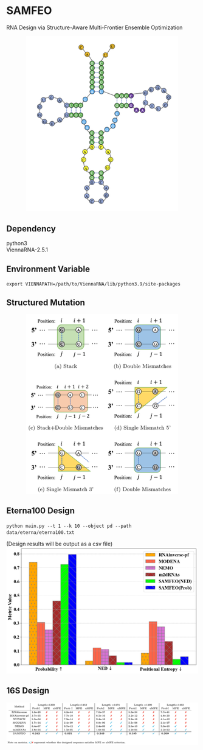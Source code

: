 # SAMFEO
RNA Design via Structure-Aware Multi-Frontier Ensemble Optimization
<p align="center">
<img src="figs/structures.png" width="400">
</p>

## Dependency
python3 \
ViennaRNA-2.5.1

## Environment Variable
``export VIENNAPATH=/path/to/ViennaRNA/lib/python3.9/site-packages``

## Structured Mutation
<p align="center">
<img src="figs/sm.png" width="400">
</p>

## Eterna100 Design
``python main.py --t 1 --k 10 --object pd --path data/eterna/eterna100.txt`` 

(Design results will be output as a csv file)
<img src="figs/inter.png" width="600">


## 16S Design
![alt text](figs/long_design.png)
